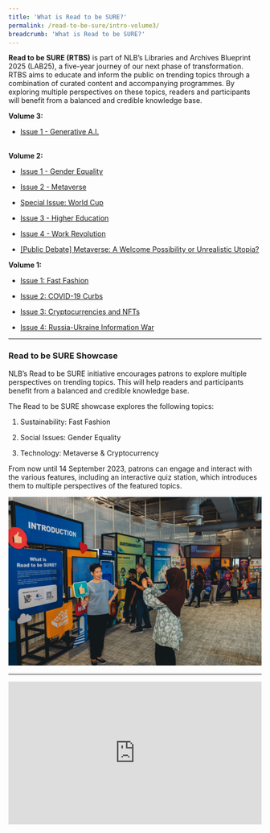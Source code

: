 ```yaml
---
title: 'What is Read to be SURE?'
permalink: /read-to-be-sure/intro-volume3/
breadcrumb: 'What is Read to be SURE?'
---
```


**Read to be SURE (RTBS)** is part of NLB’s Libraries and Archives Blueprint 2025 (LAB25), a five-year journey of our next phase of transformation. RTBS aims to educate and inform the public on trending topics through a combination of curated content and accompanying programmes. By exploring multiple perspectives on these topics, readers and participants will benefit from a balanced and credible knowledge base.

**Volume 3:**

- [Issue 1 - Generative A.I.](/read-to-be-sure-volume-3/issue1-generative-ai/)

<br>**Volume 2:**

- [Issue 1 - Gender Equality](/read-to-be-sure-volume-2/issue1-gender-equality/)

- [Issue 2 - Metaverse](/read-to-be-sure-volume-2/issue2-metaverse/)

- [Special Issue: World Cup](/read-to-be-sure-volume-2/special-issue1-worldcup/)

- [Issue 3 - Higher Education](/read-to-be-sure-volume-2/issue3-education/)

- [Issue 4 - Work Revolution](/read-to-be-sure-volume-2/issue4-workrevolution/)

- [[Public Debate] Metaverse: A Welcome Possibility or Unrealistic Utopia?](/read-to-be-sure-volume-2/school-debate/)

  

**Volume 1:**

- [Issue 1: Fast Fashion](/read-to-be-sure/issue1-introduction/)

- [Issue 2: COVID-19 Curbs](/read-to-be-sure/issue2-overview/)

- [Issue 3: Cryptocurrencies and NFTs](/read-to-be-sure/issue3-overview/)

- [Issue 4: Russia-Ukraine Information War](/read-to-be-sure/issue4-ukraine/)

  

<hr>

### Read to be SURE Showcase

NLB’s Read to be SURE initiative encourages patrons to explore multiple perspectives on trending topics. This will help readers and participants benefit from a balanced and credible knowledge base.

The Read to be SURE showcase explores the following topics:

1. Sustainability: Fast Fashion

2. Social Issues: Gender Equality

3. Technology: Metaverse & Cryptocurrency


From now until 14 September 2023, patrons can engage and interact with the various features, including an interactive quiz station, which introduces them to multiple perspectives of the featured topics.

![](../images/RTBS-exhibition.jpg)



<hr>

<style>.embed-container { position: relative; padding-bottom: 56.25%; height: 0; overflow: hidden; max-width: 100%; } .embed-container iframe, .embed-container object, .embed-container embed { position: absolute; top: 0; left: 0; width: 100%; height: 100%; }</style><div class='embed-container'>
<iframe width="560" height="315" src="https://www.youtube.com/embed/erOZVTrw5Zc" title="YouTube video player" frameborder="0" allow="accelerometer; autoplay; clipboard-write; encrypted-media; gyroscope; picture-in-picture" allowfullscreen></iframe></div>

